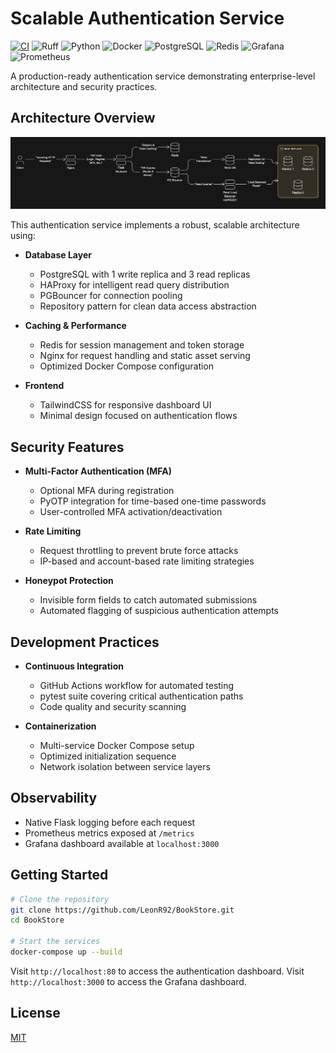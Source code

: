 # Scalable Authentication Service

[![CI](https://github.com/LeonR92/BookStore/actions/workflows/ci.yml/badge.svg)](https://github.com/LeonR92/BookStore/actions/workflows/ci.yml)
![Ruff](https://img.shields.io/badge/code%20style-ruff-000000.svg)
![Python](https://img.shields.io/badge/Python-3776AB?style=for-the-badge&logo=python&logoColor=white)
![Docker](https://img.shields.io/badge/Docker-2496ED?style=for-the-badge&logo=docker&logoColor=white)
![PostgreSQL](https://img.shields.io/badge/PostgreSQL-316192?style=for-the-badge&logo=postgresql&logoColor=white)
![Redis](https://img.shields.io/badge/Redis-DD0031?style=for-the-badge&logo=redis&logoColor=white)
![Grafana](https://img.shields.io/badge/Grafana-F46800?style=for-the-badge&logo=grafana&logoColor=white)
![Prometheus](https://img.shields.io/badge/Prometheus-E6522C?style=for-the-badge&logo=prometheus&logoColor=white)

A production-ready authentication service demonstrating enterprise-level architecture and security practices.

## Architecture Overview
![Architecture Diagram](diagram-export-13-03-2025-20_40_56.png)

This authentication service implements a robust, scalable architecture using:

- **Database Layer**
  - PostgreSQL with 1 write replica and 3 read replicas
  - HAProxy for intelligent read query distribution
  - PGBouncer for connection pooling
  - Repository pattern for clean data access abstraction

- **Caching & Performance**
  - Redis for session management and token storage
  - Nginx for request handling and static asset serving
  - Optimized Docker Compose configuration

- **Frontend**
  - TailwindCSS for responsive dashboard UI
  - Minimal design focused on authentication flows

## Security Features

- **Multi-Factor Authentication (MFA)**
  - Optional MFA during registration
  - PyOTP integration for time-based one-time passwords
  - User-controlled MFA activation/deactivation

- **Rate Limiting**
  - Request throttling to prevent brute force attacks
  - IP-based and account-based rate limiting strategies

- **Honeypot Protection**
  - Invisible form fields to catch automated submissions
  - Automated flagging of suspicious authentication attempts

## Development Practices

- **Continuous Integration**
  - GitHub Actions workflow for automated testing
  - pytest suite covering critical authentication paths
  - Code quality and security scanning

- **Containerization**
  - Multi-service Docker Compose setup
  - Optimized initialization sequence
  - Network isolation between service layers

## Observability
- Native Flask logging before each request
- Prometheus metrics exposed at `/metrics`
- Grafana dashboard available at `localhost:3000`

## Getting Started

```bash
# Clone the repository
git clone https://github.com/LeonR92/BookStore.git
cd BookStore

# Start the services
docker-compose up --build
```

Visit `http://localhost:80` to access the authentication dashboard.
Visit `http://localhost:3000` to access the Grafana dashboard.

## License

[MIT](LICENSE)